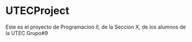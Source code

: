 # UTECProject
Este es el proyecto de Programacion II, de la Seccion X, de los alumnos de la UTEC Grupo#9
